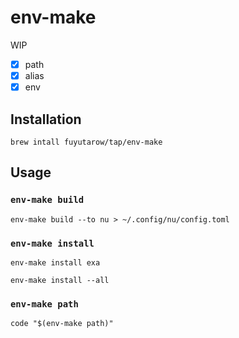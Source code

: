 # env-make

WIP

- [x] path
- [x] alias
- [x] env

## Installation

```
brew intall fuyutarow/tap/env-make
```

## Usage

### `env-make build`
```
env-make build --to nu > ~/.config/nu/config.toml
```

### `env-make install`
```
env-make install exa
```
```
env-make install --all
```

### `env-make path`
```
code "$(env-make path)"
```